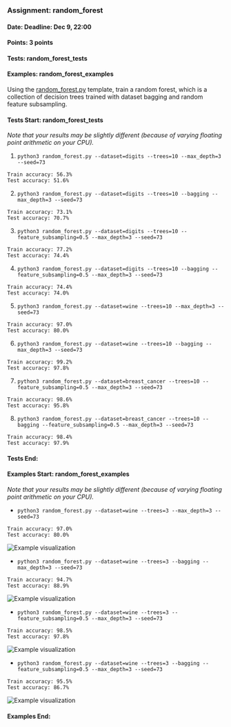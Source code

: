 ### Assignment: random_forest
#### Date: Deadline: Dec 9, 22:00
#### Points: 3 points
#### Tests: random_forest_tests
#### Examples: random_forest_examples

Using the [random_forest.py](https://github.com/ufal/npfl129/tree/past-2425/labs/09/random_forest.py)
template, train a random forest, which is a collection of decision trees trained
with dataset bagging and random feature subsampling.

#### Tests Start: random_forest_tests
_Note that your results may be slightly different (because of varying floating point arithmetic on your CPU)._

1. `python3 random_forest.py --dataset=digits --trees=10 --max_depth=3 --seed=73`
```
Train accuracy: 56.3%
Test accuracy: 51.6%
```

2. `python3 random_forest.py --dataset=digits --trees=10 --bagging --max_depth=3 --seed=73`
```
Train accuracy: 73.1%
Test accuracy: 70.7%
```

3. `python3 random_forest.py --dataset=digits --trees=10 --feature_subsampling=0.5 --max_depth=3 --seed=73`
```
Train accuracy: 77.2%
Test accuracy: 74.4%
```

4. `python3 random_forest.py --dataset=digits --trees=10 --bagging --feature_subsampling=0.5 --max_depth=3 --seed=73`
```
Train accuracy: 74.4%
Test accuracy: 74.0%
```

5. `python3 random_forest.py --dataset=wine --trees=10 --max_depth=3 --seed=73`
```
Train accuracy: 97.0%
Test accuracy: 80.0%
```

6. `python3 random_forest.py --dataset=wine --trees=10 --bagging --max_depth=3 --seed=73`
```
Train accuracy: 99.2%
Test accuracy: 97.8%
```

7. `python3 random_forest.py --dataset=breast_cancer --trees=10 --feature_subsampling=0.5 --max_depth=3 --seed=73`
```
Train accuracy: 98.6%
Test accuracy: 95.8%
```

8. `python3 random_forest.py --dataset=breast_cancer --trees=10 --bagging --feature_subsampling=0.5 --max_depth=3 --seed=73`
```
Train accuracy: 98.4%
Test accuracy: 97.9%
```
#### Tests End:
#### Examples Start: random_forest_examples
_Note that your results may be slightly different (because of varying floating point arithmetic on your CPU)._

- `python3 random_forest.py --dataset=wine --trees=3 --max_depth=3 --seed=73`
```
Train accuracy: 97.0%
Test accuracy: 80.0%
```
![Example visualization](//ufal.mff.cuni.cz/~courses/npfl129/2425/tasks/figures/random_forest_1.svgz)

- `python3 random_forest.py --dataset=wine --trees=3 --bagging --max_depth=3 --seed=73`
```
Train accuracy: 94.7%
Test accuracy: 88.9%
```
![Example visualization](//ufal.mff.cuni.cz/~courses/npfl129/2425/tasks/figures/random_forest_2.svgz)

- `python3 random_forest.py --dataset=wine --trees=3 --feature_subsampling=0.5 --max_depth=3 --seed=73`
```
Train accuracy: 98.5%
Test accuracy: 97.8%
```
![Example visualization](//ufal.mff.cuni.cz/~courses/npfl129/2425/tasks/figures/random_forest_3.svgz)

- `python3 random_forest.py --dataset=wine --trees=3 --bagging --feature_subsampling=0.5 --max_depth=3 --seed=73`
```
Train accuracy: 95.5%
Test accuracy: 86.7%
```
![Example visualization](//ufal.mff.cuni.cz/~courses/npfl129/2425/tasks/figures/random_forest_4.svgz)
#### Examples End:
